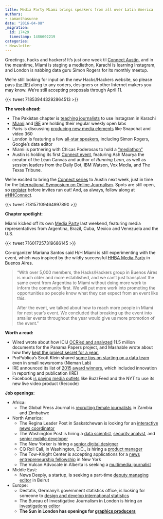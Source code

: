 ```yaml
---
title: Media Party Miami brings speakers from all over Latin America
authors:
- samanthasunne
date: "2016-04-08"
_migration:
  id: 17429
  timestamp: 1486602219
categories:
- Newsletter
---
```


Greetings, hacks and hackers! It’s just one week til [Connect Austin][1], and in the meantime, Miami is staging a mediathon, Karachi is learning Instagram, and London is nabbing data guru Simon Rogers for its monthly meetup.

We’re still looking for input on the new Hacks/Hackers website, so please pass [the RFI][2] along to any coders, designers or other Internet makers you may know. We’re still accepting proposals through April 11.

{{< tweet 718539443292864513 >}}

**The week ahead:**

  * The Pakistan chapter is [teaching journalists][3] to use Instagram in Karachi
  * [Miami][4] and [IRE][5] are holding their regular weekly open labs
  * Paris is discussing [producing new media elements][6] like Snapchat and video 360
  * London is featuring a few [all-star speakers][7], including Simon Rogers, Google’s data editor
  * Miami is partnering with Chicas Poderosas to hold a [“mediathon”][8]
  * Austin is holding its first [Connect event][9], featuring Ash Maurya the creator of the Lean Canvas and author of _Running Lean,_ as well as session leaders from the Daily Dot, IBM Watson, Vox Media, and The Texas Tribune.

We’re excited to bring the [Connect series][10] to Austin next week, just in time for the [International Symposium on Online Journalism][11]. Spots are still open, so [register][1] before invites run out! And, as always, follow along at [#HHConnect][12].

{{< tweet 718157109464997890 >}}

**Chapter spotlight:**

Miami kicked off its own [Media Party][13] last weekend, featuring media representatives from Argentina, Brazil, Cuba, Mexico and Venezuela and the U.S. 

{{< tweet 716017257319686145 >}}

Co-organizer Mariana Santos said H/H Miami is still experimenting with the event, which was inspired by the wildly successful [HHBA Media Party][14] in Buenos Aires.

> “With over 5,000 members, the Hacks/Hackers group in Buenos Aires is much older and more established, and we can’t just transplant the same event from Argentina to Miami without doing more work to inform the community first. We will put more work into promoting the opportunities so people know what they can expect from an event like this.
> 
> After the event, we talked about how to reach more people in Miami for next year’s event. We concluded that breaking up the event into smaller events throughout the year would give us more promotion of the event.”

**Worth a read:**

  * Wired wrote about how ICIJ [OCR’ed and analyzed][15] 11.5 million documents for the Panama Papers project, and Mashable wrote about how they [kept the project secret for a year.][16]
  * ProPublica’s Scott Klein shared [some tips on starting on a data team][17] even in small newsrooms (Nieman Lab)
  * IRE announced its list of [2015 award winners][18], which included innovation in reporting and publication (IRE)
  * Facebook [is paying media outlets][19] like BuzzFeed and the NYT to use its new live video product (Re/code)

**Job openings:**

  * Africa: 
      * The Global Press Journal is [recruiting female journalists][20] in Zambia and Zimbabwe
  * North America: 
      * The Regina Leader Post in Saskatchewan is looking for an [interactive news coordinator][21]
      * The Washington Post is hiring a [data scientist][22], [security analyst][23], and [senior mobile developer][24]
      * The New Yorker is hiring a [senior digital designer][25]
      * CQ Roll Call, in Washington, D.C., is hiring a [product manager][26]
      * The Tow-Knight Center is accepting applications for a [news entrepreneurship fellowship][27] in New York
      * The Vulcan Advocate in Alberta is seeking a [multimedia journalist][28]
  * Middle East: 
      * News Deeply, a startup, is seeking a part-time [deputy managing editor][29] in Beirut
  * Europe: 
      * Destatis, Germany’s government statistics office, is looking for someone to [design and develop international statistics][30]
      * The Bureau of Investigative Journalism in London is hiring an [investigations editor][31]
      * **The Sun in London has openings for [graphics producers][32]**

 [1]: https://www.eventbrite.com/e/hackshackers-connect-austin-april-14-registration-22577580150?nomo=1&aff=newsletter
 [2]: https://docs.google.com/document/d/1P4YfJrcTo9rA1UbcLDXI2QpdcndfquqNDFAFO0c51M0/edit
 [3]: http://hackshackers.pk/trainings/training-journalists-instagram/
 [4]: http://www.meetup.com/Hacks-Hackers-Miami/
 [5]: http://www.meetup.com/hackshackersIRE/
 [6]: http://www.meetup.com/Hacks-Hackers-Paris/events/230017772/
 [7]: http://www.meetup.com/HacksHackersLondon/events/229126743/
 [8]: http://www.meetup.com/Hacks-Hackers-Miami/events/230072252/
 [9]: http://connect.hackshackers.com/event/austin/
 [10]: http://connect.hackshackers.com
 [11]: https://online.journalism.utexas.edu/
 [12]: https://twitter.com/search?q=%23hhconnect
 [13]: http://mediapartymiami.com/
 [14]: http://mediaparty.info/
 [15]: http://www.wired.co.uk/news/archive/2016-04/04/panama-papers-data-leak-how-analysed-amount
 [16]: http://mashable.com/2016/04/04/panama-papers-media/#uAQI9Me8sgqH
 [17]: http://www.niemanlab.org/2016/04/want-to-start-a-small-data-journalism-team-in-your-newsroom-here-are-8-steps/
 [18]: http://ire.org/awards/ire-awards/winners/2015-ire-award-winners/#.VwbrMxIrLVo
 [19]: http://recode.net/2016/04/06/facebook-paying-media-partners-like-buzzfeed-to-livestream/
 [20]: http://ijnet.org/en/opportunities/global-press-institute-seeks-aspiring-journalists-zimbabwe-zambia
 [21]: http://www.jeffgaulin.com/jobs/JobDetails.asp?id=21888
 [22]: https://washpost.wd5.myworkdayjobs.com/en-US/washingtonpostcareers/job/DC-Washington-TWP-Headquarters/Data-Scientist_JR-90268336
 [23]: https://washpost.wd5.myworkdayjobs.com/en-US/washingtonpostcareers/job/DC-Washington-TWP-Headquarters/Security-Analyst_JR-90268265
 [24]: https://washpost.wd5.myworkdayjobs.com/en-US/washingtonpostcareers/job/DC-Washington-TWP-Headquarters/Senior-Mobile-Developer---Android---VA---DC---MD_JR-90268268
 [25]: https://www.linkedin.com/jobs2/view/118757817?trk=nn
 [26]: https://careers-economist.icims.com/jobs/2473/product-manager---cq-roll-call/job?hub=6&mobile=false&width=1293&height=500&bga=true&needsRedirect=false&jan1offset=-300&jun1offset=-240
 [27]: http://ijnet.org/en/opportunities/tow-knight-entrepreneurial-journalism-fellowship-open-worldwide
 [28]: http://www.jeffgaulin.com/jobs/JobDetails.asp?id=21891
 [29]: https://www.journalismjobs.com/job-listings/1629219
 [30]: https://docs.google.com/viewer?a=v&pid=forums&srcid=MDg4NTExNzkxNTM5ODA0NTkxNDYBMDk4NjYwMDA0NDMxMTYxMDMzMDEBRnMweEJqT2ZFUUFKATAuMQEBdjI
 [31]: https://www.journalism.co.uk/media-jobs/investigations-editor/s75/a624787/
 [32]: https://www.journalism.co.uk/media-jobs/graphic-designers-casual-shifts-the-sun/s75/a622390/